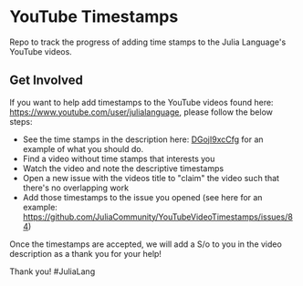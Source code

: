 # YouTube Timestamps

Repo to track the progress of adding time stamps to the Julia Language's YouTube videos.

## Get Involved

If you want to help add timestamps to the YouTube videos found here: https://www.youtube.com/user/julialanguage, please follow the below steps:

- See the time stamps in the description here: [DGojI9xcCfg](https://www.youtube.com/watch?v=DGojI9xcCfg&list=PLP8iPy9hna6Q2Kr16aWPOKE0dz9OnsnIJ&index=2) for an example of what you should do. 
- Find a video without time stamps that interests you
- Watch the video and note the descriptive timestamps
- Open a new issue with the videos title to "claim" the video such that there's no overlapping work
- Add those timestamps to the issue you opened (see here for an example: https://github.com/JuliaCommunity/YouTubeVideoTimestamps/issues/84)

<!-- Replace last two from above with following to accept "Submissions via Files" -->
<!--
- Create a new markdown file in the `videos` folder name with the title of the video
- Add those timestamps to the markdown file you created above (see here for an example: https://github.com/JuliaCommunity/YouTubeVideoTimestamps/pull/165)
- In the "Propose changes" section at button, enter  `Add timestamps for "<NAME-OF-THE-VIDEO>"` (where NAME-OF-THE-VIDEO will be the actual title of the video) in the field below, and click "Propose changes"
-->

Once the timestamps are accepted, we will add a S/o to you in the video description as a thank you for your help!

Thank you! #JuliaLang
